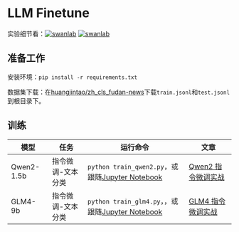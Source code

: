 # LLM Finetune

实验细节看：[![swanlab](https://img.shields.io/badge/Qwen2%20指令微调-SwanLab-438440)](https://swanlab.cn/@ZeyiLin/Qwen2-fintune/runs/cfg5f8dzkp6vouxzaxlx6/chart) [![swanlab](https://img.shields.io/badge/GLM4%20指令微调-SwanLab-438440)](https://swanlab.cn/@ZeyiLin/GLM4-fintune/runs/eabll3xug8orsxzjy4yu4/chart)

## 准备工作

安装环境：`pip install -r requirements.txt`

数据集下载：在[huangjintao/zh_cls_fudan-news](https://modelscope.cn/datasets/huangjintao/zh_cls_fudan-news/files)下载`train.jsonl`和`test.jsonl`到根目录下。

## 训练

| 模型       | 任务              | 运行命令                                                             | 文章                                                         |
| ---------- | ----------------- | -------------------------------------------------------------------- | ------------------------------------------------------------ |
| Qwen2-1.5b | 指令微调-文本分类 | `python train_qwen2.py`，或跟随[Jupyter Notebook](train_qwen2.ipynb) | [Qwen2 指令微调实战](https://zhuanlan.zhihu.com/p/702491999) |
| GLM4-9b    | 指令微调-文本分类 | `python train_glm4.py`，，或跟随[Jupyter Notebook](train_glm4.ipynb) | [GLM4 指令微调实战](https://zhuanlan.zhihu.com/p/702608991)  |
